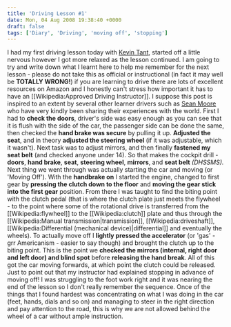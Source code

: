 ```yaml
---
title: 'Driving Lesson #1'
date: Mon, 04 Aug 2008 19:38:40 +0000
draft: false
tags: ['Diary', 'Driving', 'moving off', 'stopping']
---
```


I had my first driving lesson today with [Kevin Tant](http://www.snaildrive.co.uk/), started off a little nervous however I got more relaxed as the lesson continued. I am going to try and write down what I learnt here to help me remember for the next lesson - please do not take this as official or instructional (in fact it may well be **TOTALLY WRONG!**) if you are learning to drive there are lots of excellent resources on Amazon and I honestly can't stress how important it has to have an \[\[Wikipedia:Approved Driving Instructor\]\]. I suppose this post is inspired to an extent by several other learner drivers such as [Sean Moore](http://www.therundown.co.uk/blogs/sean/) who have very kindly been sharing their experiences with the world. First I had to **check the doors**, driver's side was easy enough as you can see that it is flush with the side of the car, the passenger side can be done the same, then checked the **hand brake was secure** by pulling it up. **Adjusted the seat**, and in theory **adjusted the steering wheel** (if it was adjustable, which it wasn't). Next task was to adjust mirrors, and then finally **fastened my seat belt** (and checked anyone under 14). So that makes the cockpit drill - **doors**, **hand brake**, **seat**, **steering wheel**, **mirrors**,  and **seat belt** _(DHSSMS)._ Next thing we went through was actually starting the car and moving (or 'Moving Off'). With the **handbrake on** I started the engine, changed to first gear by **pressing the clutch down to the floor** and **moving the gear stick into the first gear** position. From there I was taught to find the biting point with the clutch pedal (that is where the clutch plate just meets the flywheel - to the point where some of the rotational drive is transferred from the \[\[Wikipedia:flywheel\]\] to the \[\[Wikipedia:clutch\]\] plate and thus through the \[\[Wikipedia:Manual transmission|transmission\]\], \[\[Wikipedia:driveshaft\]\], \[\[Wikipedia:Differential (mechanical device)|differential\]\] and eventually the wheels). To actually move off I **lightly pressed the accelerator** (or 'gas' - grr Americanism - easier to say though) and brought the clutch up to the biting point. This is the point we **checked the mirrors (internal, right door and left door) and blind spot** before **releasing the hand break**. All of this got the car moving forwards, at which point the clutch could be released. Just to point out that my instructor had explained stopping in advance of moving off! I was struggling to the foot work right and it was nearing the end of the lesson so I don't really remember the sequence. Once of the things that I found hardest was concentrating on what I was doing in the car (feet, hands, dials and so on) and managing to steer in the right direction and pay attention to the road, this is why we are not allowed behind the wheel of a car without ample instruction.